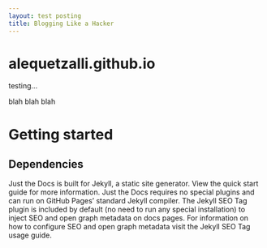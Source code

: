 ```yaml
---
layout: test posting
title: Blogging Like a Hacker
---
```


# alequetzalli.github.io





testing...


blah blah blah 

# Getting started

## Dependencies
Just the Docs is built for Jekyll, a static site generator. View the quick start guide for more information. Just the Docs requires no special plugins and can run on GitHub Pages’ standard Jekyll compiler. The Jekyll SEO Tag plugin is included by default (no need to run any special installation) to inject SEO and open graph metadata on docs pages. For information on how to configure SEO and open graph metadata visit the Jekyll SEO Tag usage guide. 
